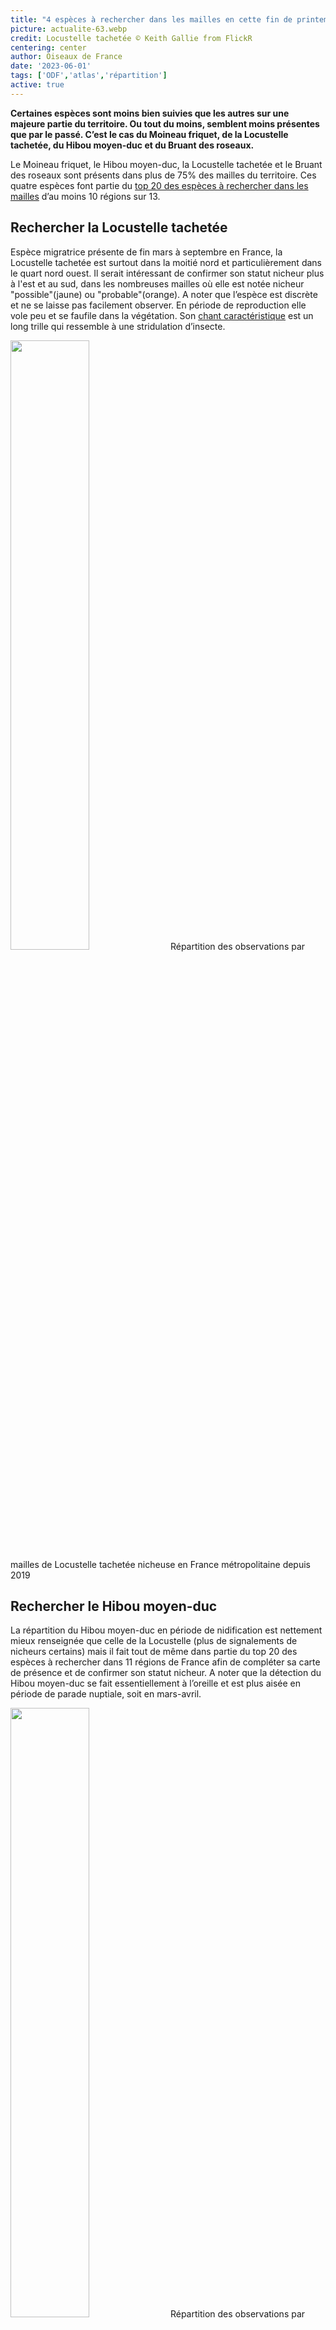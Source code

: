 ```yaml
---
title: "4 espèces à rechercher dans les mailles en cette fin de printemps !"
picture: actualite-63.webp
credit: Locustelle tachetée © Keith Gallie from FlickR
centering: center
author: Oiseaux de France
date: '2023-06-01'
tags: ['ODF','atlas','répartition']
active: true
---
```


**Certaines espèces sont moins bien suivies que les autres sur une majeure partie du territoire. Ou tout du moins, semblent moins présentes que par le passé. C’est le cas du Moineau friquet, de la Locustelle tachetée, du Hibou moyen-duc et du Bruant des roseaux.**

Le Moineau friquet, le Hibou moyen-duc, la Locustelle tachetée et le Bruant des roseaux sont présents dans plus de 75% des mailles du territoire. Ces quatre espèces font partie du [top 20 des espèces à rechercher dans les mailles](https://www.oiseauxdefrance.org/news/actualite-57) d’au moins 10 régions sur 13.  


## Rechercher la Locustelle tachetée  

Espèce migratrice présente de fin mars à septembre en France, la Locustelle tachetée est surtout dans la moitié nord et particulièrement dans le quart nord ouest. Il serait intéressant de confirmer son statut nicheur plus à l'est et au sud, dans les nombreuses mailles où elle est notée nicheur "possible"(jaune) ou "probable"(orange). A noter que l’espèce est discrète et ne se laisse pas facilement observer. En période de reproduction elle vole peu et se faufile dans la végétation. Son [chant caractéristique](https://xeno-canto.org/795847) est un long trille qui ressemble à une stridulation d’insecte. 

<img class="InformativePagePicture" style="width: 50%" src="/news/actualite-63-carte-répartition-locustelletachetee.webp"/>
<span class="InformativePagePictureLegend">Répartition des observations par mailles de Locustelle tachetée nicheuse en France métropolitaine depuis 2019</span>

## Rechercher le Hibou moyen-duc  

La répartition du Hibou moyen-duc en période de nidification est nettement mieux renseignée que celle de la Locustelle (plus de signalements de nicheurs certains) mais il fait tout de même dans partie du top 20 des espèces à rechercher dans 11 régions de France afin de compléter sa carte de présence et de confirmer son statut nicheur. 
A noter que la détection du Hibou moyen-duc se fait essentiellement à l’oreille et est plus aisée en période de parade nuptiale, soit en mars-avril.  

<img class="InformativePagePicture" style="width: 50%" src="/news/actualite-63-carte-repartition_HibouMoyenDuc-nich.webp"/>
<span class="InformativePagePictureLegend">Répartition des observations par mailles de Hibou moyen-duc nicheur en France métropolitaine depuis 2019</span>

## Rechercher le Moineau friquet 

Espèce en déclin avéré, le Moineau friquet disparait de nos campagnes. Il est donc important de maintenir un bon niveau de recensement ainsi que de son statut nicheur sur le territoire, sachant que sa présence concernait 86 % du territoire avant 2019. Il est souvent présent dans les petites villes ou les villages des zones rurales. Grégaire, il se déplace en bandes, parfois mixtes avec le Moineau domestique. Il faut donc ouvrir l’œil à la vue d’une bande de moineaux: un (ou plusieurs) friquets peuvent s’y cacher ! 

<img class="InformativePagePicture" style="width: 50%" src="/news/actualite-63-carte-repartition_MoineaufriquetNich.webp"/>
<span class="InformativePagePictureLegend">Répartition des observations par mailles de Moineau friquet nicheur en France métropolitaine depuis 2019</span>

## Rechercher le Bruant des roseaux 

Espèce fortement associée aux milieux humides, le Bruant des roseaux est présent dans plus de 76% des mailles du territoire. Recensé majoritairement dans la moitié nord du territoire et sur la côte méditerranéenne, il reste de nombreuses mailles où le statut nicheur n’est pas encore confirmé, notamment dans la partie orientale de son aire de nidification. Il est conseillé de consulter également la liste d’espèce des mailles où il n’est pas. 

<img class="InformativePagePicture" style="width: 50%" src="/news/actualite-63-carte-repartition_Burantdesroseaux-nich.webp"/>
<span class="InformativePagePictureLegend">Répartition des observations par mailles de Bruant des roseaux nicheur en France métropolitaine depuis 2019</span>